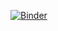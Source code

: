 [![Binder](https://mybinder.org/badge_logo.svg)](https://mybinder.org/v2/gh/techieaditya/Hands-On-Machine-Learning/master)
